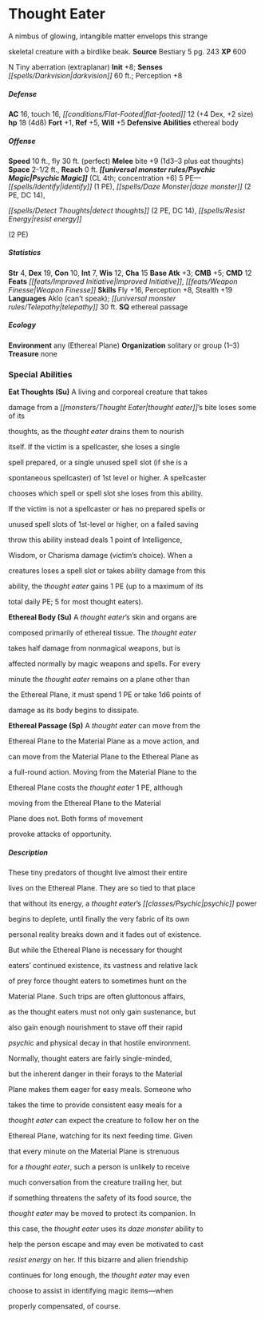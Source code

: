 ﻿---
cssclass: [monsters]
title1: Thought Eater
desc_short: A nimbus of glowing, intangible matter envelops this strangeskeletal creature
  with a birdlike beak.
title2: Thought Eater
CR: 2
sources:
- name: Bestiary 5
  page: 243
  link: http://paizo.com/products/btpy9g9x?Pathfinder-Roleplaying-Game-Bestiary-5
XP: 600
alignment: N
size: Tiny
type: aberration
subtypes:
- extraplanar
initiative:
  bonus: 8
senses:
  darkvision: 60
AC:
  AC: 16
  touch: 16
  flat_footed: 12
  components:
    dex: 4
    size: 2
HP:
  HP: 18
  long: 4d8
saves:
  fort: 1
  ref: 5
  will: 5
defensive_abilities:
- ethereal body
speeds:
  base: 10
  fly: 30
  fly_maneuverability: perfect
attacks:
  melee:
  - - text: bite +9 (1d3-3 plus eat thoughts)
      entries:
      - - damage: 1d3-3
        - effect: eat thoughts
      attack: bite
      bonus:
      - 9
space: 2.5
reach: 0
psychic_magic:
  entries:
  - name: identify
    PE: 1
  - name: daze monster (2 PE, DC 14),detect thoughts
    PE: 2
    DC: 14
  - name: resist energy
    PE: 2
  sources:
  - name: default
    CL: 4
    concentration: 6
  PE: 5
ability_scores:
  STR: 4
  DEX: 19
  CON: 10
  INT: 7
  WIS: 12
  CHA: 15
BAB: 3
CMB: 5
CMD: 12
feats:
- name: Improved Initiative
- name: Weapon Finesse
skills:
  Fly: 16
  Perception: 8
  Stealth: 19
languages:
- Aklo (can't speak)
- telepathy 30 ft.
special_qualities:
- ethereal passage
ecology:
  environment: any (Ethereal Plane)
  organization: solitary or group (1-3)
  treasure_type: none
special_abilities:
  Eat Thoughts (Su): A living and corporeal creature that takesdamage from a thought
    eater's bite loses some of itsthoughts, as the thought eater drains them to nourishitself.
    If the victim is a spellcaster, she loses a singlespell prepared, or a single
    unused spell slot (if she is aspontaneous spellcaster) of 1st level or higher.
    A spellcasterchooses which spell or spell slot she loses from this ability.If
    the victim is not a spellcaster or has no prepared spells orunused spell slots
    of 1st-level or higher, on a failed savingthrow this ability instead deals 1 point
    of Intelligence,Wisdom, or Charisma damage (victim's choice). When acreatures
    loses a spell slot or takes ability damage from thisability, the thought eater
    gains 1 PE (up to a maximum of itstotal daily PE; 5 for most thought eaters).
  Ethereal Body (Su): A thought eater's skin and organs arecomposed primarily of ethereal
    tissue. The thought eatertakes half damage from nonmagical weapons, but isaffected
    normally by magic weapons and spells. For everyminute the thought eater remains
    on a plane other thanthe Ethereal Plane, it must spend 1 PE or take 1d6 points
    ofdamage as its body begins to dissipate.
  Ethereal Passage (Sp): A thought eater can move from theEthereal Plane to the Material
    Plane as a move action, andcan move from the Material Plane to the Ethereal Plane
    asa full-round action. Moving from the Material Plane to theEthereal Plane costs
    the thought eater 1 PE, althoughmoving from the Ethereal Plane to the MaterialPlane
    does not. Both forms of movementprovoke attacks of opportunity.
desc_long: |-
  These tiny predators of thought live almost their entirelives on the Ethereal Plane. They are so tied to that placethat without its energy, a thought eater's psychic powerbegins to deplete, until finally the very fabric of its ownpersonal reality breaks down and it fades out of existence.But while the Ethereal Plane is necessary for thoughteaters' continued existence, its vastness and relative lackof prey force thought eaters to sometimes hunt on theMaterial Plane. Such trips are often gluttonous affairs,as the thought eaters must not only gain sustenance, butalso gain enough nourishment to stave off their rapidpsychic and physical decay in that hostile environment.

  Normally, thought eaters are fairly single-minded,but the inherent danger in their forays to the MaterialPlane makes them eager for easy meals. Someone whotakes the time to provide consistent easy meals for athought eater can expect the creature to follow her on theEthereal Plane, watching for its next feeding time. Giventhat every minute on the Material Plane is strenuousfor a thought eater, such a person is unlikely to receivemuch conversation from the creature trailing her, butif something threatens the safety of its food source, thethought eater may be moved to protect its companion. Inthis case, the thought eater uses its daze monster ability tohelp the person escape and may even be motivated to castresist energy on her. If this bizarre and alien friendshipcontinues for long enough, the thought eater may evenchoose to assist in identifying magic items-whenproperly compensated, of course.

---

# Thought Eater
A nimbus of glowing, intangible matter envelops this strange

skeletal creature with a birdlike beak.
**Source** Bestiary 5 pg. 243
**XP** 600

N Tiny aberration (extraplanar)
**Init** +8; **Senses** _[[spells/Darkvision|darkvision]]_ 60 ft.; Perception +8

##### Defense

**AC** 16, touch 16, _[[conditions/Flat-Footed|flat-footed]]_ 12 (+4 Dex, +2 size)
**hp** 18 (4d8)
**Fort** +1, **Ref** +5, **Will** +5
**Defensive Abilities** ethereal body

##### Offense
**Speed** 10 ft., fly 30 ft. (perfect)
**Melee** bite +9 (1d3–3 plus eat thoughts)
**Space** 2-1/2 ft., **Reach** 0 ft.
**_[[universal monster rules/Psychic Magic|Psychic Magic]]_** (CL 4th; concentration +6)
5 PE—_[[spells/Identify|identify]]_ (1 PE), _[[spells/Daze Monster|daze monster]]_ (2 PE, DC 14),

_[[spells/Detect Thoughts|detect thoughts]]_ (2 PE, DC 14), _[[spells/Resist Energy|resist energy]]_

(2 PE)

##### Statistics
**Str** 4, **Dex** 19, **Con** 10, **Int** 7, **Wis** 12, **Cha** 15
**Base Atk** +3; **CMB** +5; **CMD** 12
**Feats** _[[feats/Improved Initiative|Improved Initiative]]_, _[[feats/Weapon Finesse|Weapon Finesse]]_
**Skills** Fly +16, Perception +8, Stealth +19
**Languages** Aklo (can’t speak); _[[universal monster rules/Telepathy|telepathy]]_ 30 ft.
**SQ** ethereal passage

##### Ecology

**Environment** any (Ethereal Plane)
**Organization** solitary or group (1–3)
**Treasure** none

### Special Abilities

**Eat Thoughts (Su)** A living and corporeal creature that takes

damage from a _[[monsters/Thought Eater|thought eater]]_’s bite loses some of its

thoughts, as the _thought eater_ drains them to nourish

itself. If the victim is a spellcaster, she loses a single

spell prepared, or a single unused spell slot (if she is a

spontaneous spellcaster) of 1st level or higher. A spellcaster

chooses which spell or spell slot she loses from this ability.

If the victim is not a spellcaster or has no prepared spells or

unused spell slots of 1st-level or higher, on a failed saving

throw this ability instead deals 1 point of Intelligence,

Wisdom, or Charisma damage (victim’s choice). When a

creatures loses a spell slot or takes ability damage from this

ability, the _thought eater_ gains 1 PE (up to a maximum of its

total daily PE; 5 for most thought eaters).

**Ethereal Body (Su)** A _thought eater_’s skin and organs are

composed primarily of ethereal tissue. The _thought eater_

takes half damage from nonmagical weapons, but is

affected normally by magic weapons and spells. For every

minute the _thought eater_ remains on a plane other than

the Ethereal Plane, it must spend 1 PE or take 1d6 points of

damage as its body begins to dissipate.

**Ethereal Passage (Sp)** A _thought eater_ can move from the

Ethereal Plane to the Material Plane as a move action, and

can move from the Material Plane to the Ethereal Plane as

a full-round action. Moving from the Material Plane to the

Ethereal Plane costs the _thought eater_ 1 PE, although

moving from the Ethereal Plane to the Material

Plane does not. Both forms of movement

provoke attacks of opportunity.

##### Description

These tiny predators of thought live almost their entire

lives on the Ethereal Plane. They are so tied to that place

that without its energy, a _thought eater_’s _[[classes/Psychic|psychic]]_ power

begins to deplete, until finally the very fabric of its own

personal reality breaks down and it fades out of existence.

But while the Ethereal Plane is necessary for thought

eaters’ continued existence, its vastness and relative lack

of prey force thought eaters to sometimes hunt on the

Material Plane. Such trips are often gluttonous affairs,

as the thought eaters must not only gain sustenance, but

also gain enough nourishment to stave off their rapid

_psychic_ and physical decay in that hostile environment.

Normally, thought eaters are fairly single-minded,

but the inherent danger in their forays to the Material

Plane makes them eager for easy meals. Someone who

takes the time to provide consistent easy meals for a

_thought eater_ can expect the creature to follow her on the

Ethereal Plane, watching for its next feeding time. Given

that every minute on the Material Plane is strenuous

for a _thought eater_, such a person is unlikely to receive

much conversation from the creature trailing her, but

if something threatens the safety of its food source, the

_thought eater_ may be moved to protect its companion. In

this case, the _thought eater_ uses its _daze monster_ ability to

help the person escape and may even be motivated to cast

_resist energy_ on her. If this bizarre and alien friendship

continues for long enough, the _thought eater_ may even

choose to assist in identifying magic items—when

properly compensated, of course.